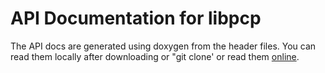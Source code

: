 API Documentation for libpcp
============================

The API docs are generated using doxygen from the
header files. You can read them locally after downloading
or "git clone' or read them [online](http://www.daemon.de/libpcp/).